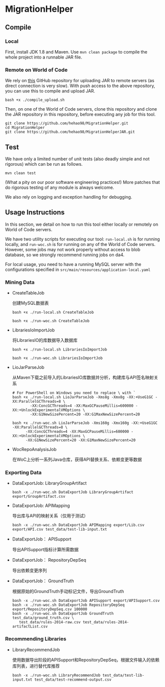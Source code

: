 # MigrationHelper

## Compile

### Local

First, install JDK 1.8 and Maven. Use `mvn clean package` to compile the whole project into a runnable JAR file.

### Remote on World of Code

We rely on [this](https://github.com/hehao98/MigrationHelperJAR) GitHub repository for uploading JAR to remote servers 
(as direct connection is very slow). 
With push access to the above repository, you can use this to compile and upload JAR.

```shell script
bash +x ./compile_upload.sh
```

Then, on one of the World of Code servers, clone this repository and clone the JAR repository in this repository,
before executing any job for this tool.

```shell script
git clone https://github.com/hehao98/MigrationHelper.git
cd MigrationHelper
git clone https://github.com/hehao98/MigrationHelperJAR.git
```

## Test

We have only a limited number of unit tests (also deadly simple and not rigorous) which can be run as follows. 

```shell script
mvn clean test
```

(What a pity on our poor software engineering practices!) 
More patches that do rigorous testing of any module is always welcome.

We also rely on logging and exception handling for debugging. 

## Usage Instructions

In this section, we detail on how to run this tool either locally or remotely on World of Code servers.

We have two utility scripts for executing our tool: `run-local.sh` is for running locally,
 and `run-woc.sh` is for running on any of the World of Code servers. 
However, some jobs may not work properly without access to blob database, so we strongly recommend running jobs on da4.

For local usage, you need to have a running MySQL server with the configurations specified 
 in `src/main/resources/application-local.yaml`

### Mining Data

- CreateTableJob

  创建MySQL数据表
  
  ```shell script
  bash +x ./run-local.sh CreateTableJob
  ```
  
  ```shell script
  bash +x ./run-woc.sh CreateTableJob
  ```

- LibrariesIoImportJob

  将LibrariesIO的库数据导入数据库
  
  ```shell script
  bash +x ./run-local.sh LibrariesIoImportJob
  ```
    
  ```shell script
  bash +x ./run-woc.sh LibrariesIoImportJob
  ```

- LioJarParseJob

  从Maven下载之前导入的LibrariesIO库数据并分析，构建库与API签名映射关系

  ```shell script
  # For PowerShell on Windows you need to replace \ with `
  bash +x ./run-local.sh LioJarParseJob -Xms8g -Xmx8g -XX:+UseG1GC -XX:ParallelGCThreads=8 \
          -XX:ConcGCThreads=4 -XX:MaxGCPauseMillis=600000 -XX:+UnlockExperimentalVMOptions \
          -XX:G1NewSizePercent=20 -XX:G1MaxNewSizePercent=20
  ```

  ```shell script
  bash +x ./run-woc.sh LioJarParseJob -Xms160g -Xmx160g -XX:+UseG1GC -XX:ParallelGCThreads=8 \
        -XX:ConcGCThreads=4 -XX:MaxGCPauseMillis=600000 -XX:+UnlockExperimentalVMOptions \
        -XX:G1NewSizePercent=20 -XX:G1MaxNewSizePercent=20
  ```

- WocRepoAnalysisJob

  在WoC上分析一系列Java仓库，获得API替换关系、依赖变更等数据

### Exporting Data

- DataExportJob: LibraryGroupArtifact
  
  ```shell script
  bash -x ./run-woc.sh DataExportJob LibraryGroupArtifact export/GroupArtifact.csv
  ```

- DataExportJob: APIMapping

  导出库与API的映射关系（仅用于测试）
  
  ```shell script
  bash -x ./run-woc.sh DataExportJob APIMapping export/Lib.csv export/API.csv test_data/test-lib-input.txt
  ```

- DataExportJob： APISupport

  导出APISupport指标计算所需数据

- DataExportJob： RepositoryDepSeq

  导出依赖变更序列

- DataExportJob： GroundTruth

  根据原始的GroundTruth手动标记文件，导出GroundTruth
  
  ```shell script
  bash -x ./run-woc.sh DataExportJob APISupport export/APISupport.csv
  bash -x ./run-woc.sh DataExportJob RepositoryDepSeq export/RepositoryDepSeq.csv 100000
  bash -x ./run-woc.sh DataExportJob GroundTruth test_data/ground_truth.csv \
     test_data/rules-2014-raw.csv test_data/rules-2014-artifactList.csv
  ```

### Recommending Libraries

- LibraryRecommendJob

  使用数据导出阶段的APISupport和RepositoryDepSeq，根据文件输入的依赖库列表，进行替代库推荐
  
  ```shell script
  bash -x ./run-woc.sh LibraryRecommendJob test_data/test-lib-input.txt test_data/test-recommend-output.csv
  ```

